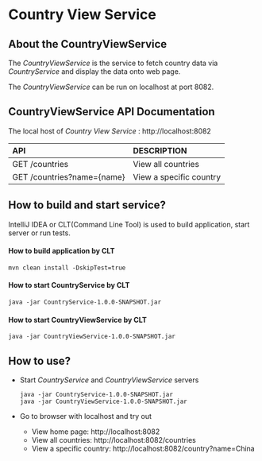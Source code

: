 # Country View Service

## About the CountryViewService
The *CountryViewService* is the service to fetch country data via *CountryService* 
and display the data onto web page.

The *CountryViewService* can be run on localhost at port 8082.

## CountryViewService API Documentation
The local host of *Country View Service* : http://localhost:8082

| API                        | DESCRIPTION             |
|:---------------------------|:------------------------|
| GET /countries             | View all countries      |
| GET /countries?name={name} | View a specific country |

## How to build and start service?
IntelliJ IDEA or CLT(Command Line Tool) is used to build application, start server or run tests.

#### How to build application by CLT
```
mvn clean install -DskipTest=true
```

#### How to start CountryService by CLT
```
java -jar CountryService-1.0.0-SNAPSHOT.jar
```

#### How to start CountryViewService by CLT
```
java -jar CountryViewService-1.0.0-SNAPSHOT.jar
```

## How to use?

* Start *CountryService* and *CountryViewService* servers

  ```
  java -jar CountryService-1.0.0-SNAPSHOT.jar
  java -jar CountryViewService-1.0.0-SNAPSHOT.jar
  ```
  
* Go to browser with localhost and try out
  * View home page: http://localhost:8082
  * View all countries: http://localhost:8082/countries
  * View a specific country: http://localhost:8082/country?name=China
